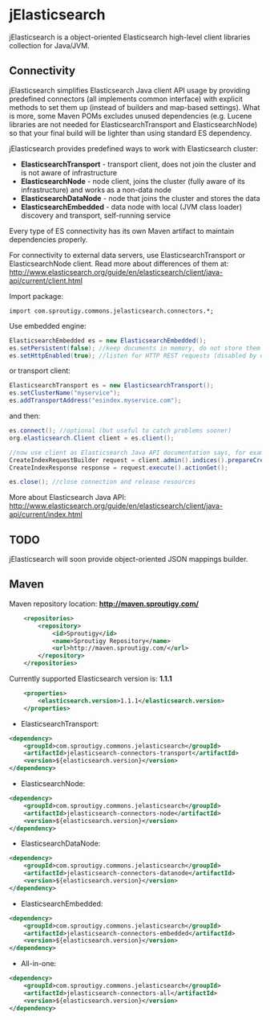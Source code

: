 jElasticsearch
==============

jElasticsearch is a object-oriented Elasticsearch high-level client libraries collection for Java/JVM.


Connectivity
--------------

jElasticsearch simplifies Elasticsearch Java client API usage by providing predefined connectors (all implements common interface) with explicit methods to set them up (instead of builders and map-based settings). What is more, some Maven POMs excludes unused dependencies (e.g. Lucene libraries are not needed for ElasticsearchTransport and ElasticsearchNode) so that your final build will be lighter than using standard ES dependency.

jElasticsearch provides predefined ways to work with Elasticsearch cluster:
- **ElasticsearchTransport** - transport client, does not join the cluster and is not aware of infrastructure
- **ElasticsearchNode** - node client, joins the cluster (fully aware of its infrastructure) and works as a non-data node
- **ElasticsearchDataNode** - node that joins the cluster and stores the data
- **ElasticsearchEmbedded** - data node with local (JVM class loader) discovery and transport, self-running service

Every type of ES connectivity has its own Maven artifact to maintain dependencies properly.

For connectivity to external data servers, use ElasticsearchTransport or ElasticsearchNode client. Read more about differences of them at: http://www.elasticsearch.org/guide/en/elasticsearch/client/java-api/current/client.html

Import package:
```
import com.sproutigy.commons.jelasticsearch.connectors.*;
```

Use embedded engine:
```Java
ElasticsearchEmbedded es = new ElasticsearchEmbedded();
es.setPersistent(false); //keep documents in memory, do not store them
es.setHttpEnabled(true); //listen for HTTP REST requests (disabled by default)
```

or transport client:
```Java
ElasticsearchTransport es = new ElasticsearchTransport();
es.setClusterName("myservice");
es.addTransportAddress("esindex.myservice.com");
```

and then:
```Java
es.connect(); //optional (but useful to catch problems sooner)
org.elasticsearch.Client client = es.client();

//now use client as Elasticsearch Java API documentation says, for example:
CreateIndexRequestBuilder request = client.admin().indices().prepareCreate("testindex");
CreateIndexResponse response = request.execute().actionGet();

es.close(); //close connection and release resources
```


More about Elasticsearch Java API:
http://www.elasticsearch.org/guide/en/elasticsearch/client/java-api/current/index.html


TODO
--------------
jElasticsearch will soon provide object-oriented JSON mappings builder.


Maven
--------------

Maven repository location: **http://maven.sproutigy.com/**
```XML
    <repositories>
        <repository>
            <id>Sproutigy</id>
            <name>Sproutigy Repository</name>
            <url>http://maven.sproutigy.com/</url>
        </repository>
    </repositories>
```

Currently supported Elasticsearch version is: **1.1.1**
```XML
    <properties>
        <elasticsearch.version>1.1.1</elasticsearch.version>
    </properties>
```

- ElasticsearchTransport:
```XML
<dependency>
    <groupId>com.sproutigy.commons.jelasticsearch</groupId>
    <artifactId>jelasticsearch-connectors-transport</artifactId>
    <version>${elasticsearch.version}</version>
</dependency>
```

- ElasticsearchNode:
```XML
<dependency>
    <groupId>com.sproutigy.commons.jelasticsearch</groupId>
    <artifactId>jelasticsearch-connectors-node</artifactId>
    <version>${elasticsearch.version}</version>
</dependency>
```

- ElasticsearchDataNode:
```XML
<dependency>
    <groupId>com.sproutigy.commons.jelasticsearch</groupId>
    <artifactId>jelasticsearch-connectors-datanode</artifactId>
    <version>${elasticsearch.version}</version>
</dependency>
```

- ElasticsearchEmbedded:
```XML
<dependency>
    <groupId>com.sproutigy.commons.jelasticsearch</groupId>
    <artifactId>jelasticsearch-connectors-embedded</artifactId>
    <version>${elasticsearch.version}</version>
</dependency>
```

- All-in-one:
```XML
<dependency>
    <groupId>com.sproutigy.commons.jelasticsearch</groupId>
    <artifactId>jelasticsearch-connectors-all</artifactId>
    <version>${elasticsearch.version}</version>
</dependency>
```